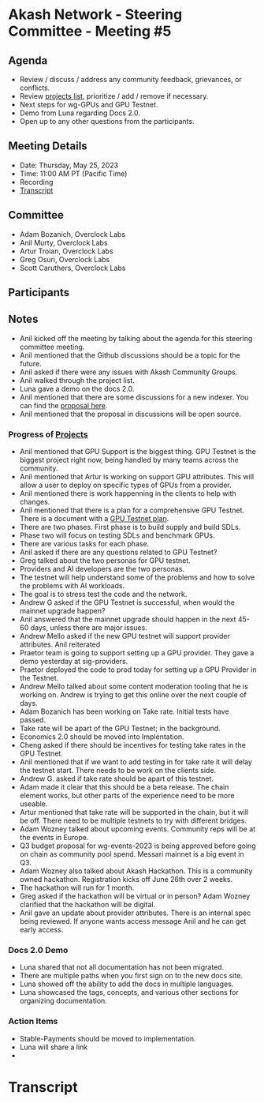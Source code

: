 
# Akash Network - Steering Committee - Meeting #5

## Agenda

- Review / discuss / address any community feedback, grievances, or conflicts.
- Review [projects list](../projects-list/README.md), prioritize / add / remove if necessary.
- Next steps for wg-GPUs and GPU Testnet.
- Demo from Luna regarding Docs 2.0.
- Open up to any other questions from the participants.

## Meeting Details

- Date: Thursday, May 25, 2023
- Time: 11:00 AM PT (Pacific Time)
- Recording
- [Transcript](#transcript)

## Committee

- Adam Bozanich, Overclock Labs
- Anil Murty, Overclock Labs
- Artur Troian, Overclock Labs
- Greg Osuri, Overclock Labs
- Scott Caruthers, Overclock Labs

## Participants




## Notes

- Anil kicked off the meeting by talking about the agenda for this steering committee meeting.
- Anil mentioned that the Github discussions should be a topic for the future.
- Anil asked if there were any issues with Akash Community Groups.
- Anil walked through the project list.
- Luna gave a demo on the docs 2.0. 
- Anil mentioned that there are some discussions for a new indexer. You can find the [proposal here](https://github.com/orgs/akash-network/discussions/234).
- Anil mentioned that the proposal in discussions will be open source.



### Progress of [Projects](https://github.com/akash-network/community/blob/main/projects-list/README.md)

- Anil mentioned that GPU Support is the biggest thing. GPU Testnet is the biggest project right now, being handled by many teams across the community. 
- Anil mentioned that Artur is working on support GPU attributes. This will allow a user to deploy on specific types of GPUs from a provider.
- Anil mentioned there is work happenning in the clients to help with changes.
- Anil mentioned that there is a plan for a comprehensive GPU Testnet. There is a document with a [GPU Testnet plan](https://github.com/akash-network/community/pull/229).
- There are two phases. First phase is to build supply and build SDLs.
- Phase two will focus on testing SDLs and benchmark GPUs.
- There are various tasks for each phase. 
- Anil asked if there are any questions related to GPU Testnet?
- Greg talked about the two personas for GPU testnet. 
- Providers and AI developers are the two personas. 
- The testnet will help understand some of the problems and how to solve the problems with AI workloads.
- The goal is to stress test the code and the network.
- Andrew G asked if the GPU Testnet is successful, when would the mainnet upgrade happen?
- Anil answered that the mainnet upgrade should happen in the next 45-60 days, unless there are major issues.
- Andrew Mello asked if the new GPU testnet will support provider attributes. Anil reiterated
- Praetor team is going to support setting up a GPU provider. They gave a demo yesterday at sig-providers.
- Praetor deployed the code to prod today for setting up a GPU Provider in the Testnet.
- Andrew Mello talked about some content moderation tooling that he is working on. Andrew is trying to get this online over the next couple of days.
- Adam Bozanich has been working on Take rate. Initial tests have passed. 
- Take rate will be apart of the GPU Testnet; in the background.
- Economics 2.0 should be moved into Implentation.
- Cheng asked if there should be incentives for testing take rates in the GPU Testnet. 
- Anil mentioned that if we want to add testing in for take rate it will delay the testnet start. There needs to be work on the clients side.
- Andrew G. asked if take rate should be apart of this testnet. 
- Adam made it clear that this should be a beta release. The chain element works, but other parts of the experience need to be more useable. 
- Artur mentioned that take rate will be supported in the chain, but it will be off. There need to be multiple testnets to try with different bridges. 
- Adam Wozney talked about upcoming events. Community reps will be at the events in Europe. 
- Q3 budget proposal for wg-events-2023 is being approved before going on chain as community pool spend. Messari mainnet is a big event in Q3.
- Adam Wozney also talked about Akash Hackathon. This is a community owned hackathon. Registration kicks off June 26th over 2 weeks. 
- The hackathon will run for 1 month. 
- Greg asked if the hackathon will be virtual or in person? Adam Wozney clarified that the hackathon will be digital. 
- Anil gave an update about provider attributes. There is an internal spec being reviewed. If anyone wants access message Anil and he can get early access.


### Docs 2.0 Demo

- Luna shared that not all documentation has not been migrated. 
- There are multiple paths when you first sign on to the new docs site.
- Luna showed off the ability to add the docs in multiple languages.
- Luna showcased the tags, concepts, and various other sections for organizing documentation. 



### Action Items

- Stable-Payments should be moved to implementation.
- Luna will share a link
- 

# **Transcript**
